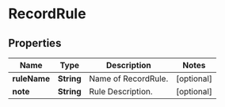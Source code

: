 
# RecordRule

## Properties
Name | Type | Description | Notes
------------ | ------------- | ------------- | -------------
**ruleName** | **String** | Name of RecordRule. |  [optional]
**note** | **String** | Rule Description. |  [optional]



